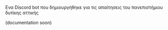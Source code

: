 Ενα Discord bot που δημιουργήθηκε για τις απαίτησεις του πανεπιστήμιου δυτίκης αττικής 

(documentation soon)
